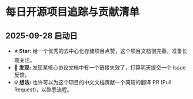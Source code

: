 # 每日开源项目追踪与贡献清单

## 2025-09-28 启动日

* **⭐ Star:** 给一个优秀的去中心化存储项目点赞，这个项目文档很完善，准备长期关注。
* **🔗 发现:** 发现某核心协议文档中有一个链接失效了，打算明天提交一个 Issue 反馈。
* **💡 想法:** 也许可以为这个项目的中文文档贡献一个简短的翻译 PR (Pull Request)，以熟悉流程。
